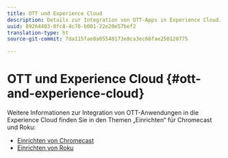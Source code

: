 ```yaml
---
title: OTT und Experience Cloud
description: Details zur Integration von OTT-Apps in Experience Cloud.
uuid: 89264403-0fc8-4c76-b001-22e20e57bef2
translation-type: ht
source-git-commit: 7da115fae0a05548173e8ca3ec68fae250128775

---
```



# OTT und Experience Cloud {#ott-and-experience-cloud}

Weitere Informationen zur Integration von OTT-Anwendungen in die Experience Cloud finden Sie in den Themen „Einrichten“ für Chromecast und Roku:

* [Einrichten von Chromecast](/help/sdk-implement/setup/set-up-chromecast.md)
* [Einrichten von Roku](/help/sdk-implement/setup/set-up-roku.md)

